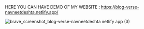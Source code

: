 HERE YOU CAN HAVE DEMO OF MY WEBSITE : https://blog-verse-navneetdeshta.netlify.app/

![brave_screenshot_blog-verse-navneetdeshta netlify app (3)](https://github.com/NavneetDeshtaa/BLOG-WEBSITE/assets/124466060/273491c2-403e-4152-a9b8-82d1d5470f2b)
